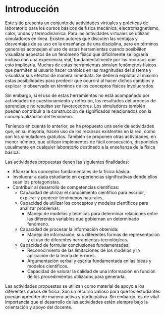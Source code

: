 # Introducción

Este sitio presenta un conjunto de actividades virtuales y prácticas de laboratorio para los cursos básicos de física mecánica, electromagnetismo, calor, ondas y termodinámica. Para las actividades virtuales se utilizan simuladores en línea. Existen autores que discuten las ventajas y desventajas de su uso en la enseñanza de una disciplina, pero en términos generales aconsejan el uso de estas herramientas cuando posibiliten visualizar aspectos de un fenómeno físico que difícilmente se lograría incluso con una experiencia real, fundamentalmente por los recursos que esto implicaría. Muchas de estas herramientas simulan fenómenos físicos que permiten al usuario hacer cambios en las magnitudes del sistema y visualizar sus efectos de manera inmediata. Se debería explotar al máximo estas posibilidades para predecir qué ocurrirá al hacer dichos cambios y explicar lo observado en términos de los conceptos físicos involucrados.

Sin embargo, si el uso de estas herramientas no está acompañado por actividades de cuestionamiento y reflexión, los resultados del proceso de aprendizaje no resultan ser favorecedores. Los simuladores también pueden contribuir a la construcción de significados relacionados con la conceptualización del fenómeno.

Teniendo en cuenta lo anterior, se ha propuesto una serie de actividades que, en su mayoría, hacen uso de los recursos existentes en la red, como son los simuladores gratuitos. También se proponen otras actividades, en menor número, que utilizan implementos de fácil consecución, disponibles usualmente en cualquier laboratorio destinado a la enseñanza de la física básica.

Las actividades propuestas tienen las siguientes finalidades:

* Afianzar los conceptos fundamentales de la física básica.
* Involucrar a cada estudiante en experiencias significativas donde ellos sean los protagonistas.
* Contribuir al desarrollo de competencias científicas:
  * Capacidad de utilizar el conocimiento científico para escribir, explicar y predecir fenómenos naturales.
  * Capacidad de utilizar los conceptos y modelos científicos para analizar problemas:
    * Manejo de modelos y técnicas para determinar relaciones entre las diferentes variables que gobiernan un determinado fenómeno.
  * Capacidad de procesar la información obtenida:
    * Manejo de información, sus diferentes formas de representación y el uso de diferentes herramientas tecnológicas.
  * Capacidad de formular conclusiones fundamentadas:
    * Reconocimiento de las limitaciones de los modelos y la aplicación de la teoría de errores.
    * Argumentación verbal y escrita fundamentada en las ideas y modelos científicos.
    * Capacidad de valorar la calidad de una información en función de los procedimientos utilizados para generarla.

Las actividades propuestas se utilizan como material de apoyo a los diferentes cursos de física. Son un recurso valioso para que los estudiantes puedan aprender de manera activa y participativa. Sin embargo, es de vital importancia que el desarrollo de las actividades estén siempre bajo la orientación y apoyo del docente.



